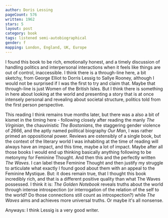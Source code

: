```yaml
---
author: Doris Lessing
pageCount: 576
written: 1962
stars: 5
layout: post
category: book
tags: listened semi-autobiographical
gender: f
mapping: London, England, UK, Europe
---
```


I found this book to be rich, emotionally honest, and a timely discussion of handling politics and interpersonal interactions when it feels like things are out of control, inaccessible. I think there is a through-line here, a bit sketchy, from George Elliot to Dorris Lessig to Sallye Rooney, although I would not be surprised if I was the first to try and claim that. Maybe that through-line is just Women of the British Isles. But I think there is something in here about looking at the world and presenting a story that is at once intensely personal and revealing about societal structure, politics told from the first person perspective.

This reading I think remains true months later, but there was a also a bit of kismet in the timing here - following closely after reading the manly _The Virginian_, the chauvinistic _The Bostonians_, the staggering gender violence of _2666_, and the aptly named political biography _Our Man_, I was rather primed an oppositional power. Reviews are ostensibly of a single book, but the context of the literary world I was inhabiting at the time of reading will always have an impact, and this time, maybe a lot of impact. Maybe after all those books I would end up thinking basically anything following to be metonymy for Feminine Thought. And then this and the perfectly written _The Waves_. I can label these Feminine Thought and then justify my struggle to articulate what exactly I found good about them with an appeal to the Feminine Mystique. But: it does remain true, that I thought this book incredibly rich, and that is a different positive quality than what The Waves possessed. I think it is: _The Golden Notebook_ reveals truths about the world through intense introspection (or interrogation of the relation of the self to the world? Do those connections still count as introspection?) while _The Waves_ aims and achieves more universal truths. Or maybe it's all nonsense.

Anyways: I think Lessig is a very good writer.
